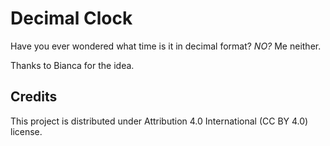 # Decimal Clock

Have you ever wondered what time is it in decimal format?
*NO?*
Me neither.

Thanks to Bianca for the idea.

## Credits

This project is distributed under Attribution 4.0 International (CC BY 4.0) license.

